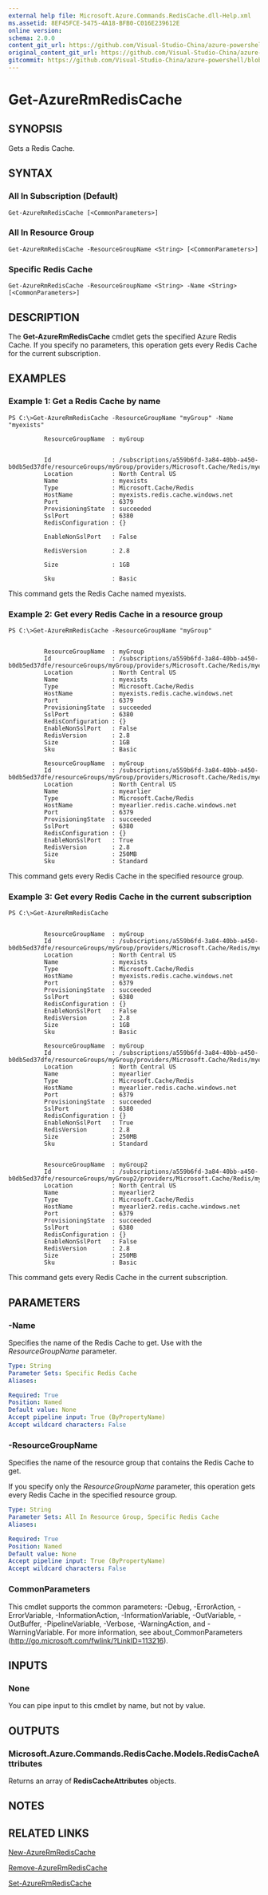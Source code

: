 ```yaml
---
external help file: Microsoft.Azure.Commands.RedisCache.dll-Help.xml
ms.assetid: 8EF45FCE-5475-4A18-BFB0-C016E239612E
online version:
schema: 2.0.0
content_git_url: https://github.com/Visual-Studio-China/azure-powershell/blob/preview/src/ResourceManager/RedisCache/Commands.RedisCache/help/Get-AzureRmRedisCache.md
original_content_git_url: https://github.com/Visual-Studio-China/azure-powershell/blob/preview/src/ResourceManager/RedisCache/Commands.RedisCache/help/Get-AzureRmRedisCache.md
gitcommit: https://github.com/Visual-Studio-China/azure-powershell/blob/8810c0614b76be8d014616888a4ae7733a452af9
---
```


# Get-AzureRmRedisCache

## SYNOPSIS
Gets a Redis Cache.

## SYNTAX

### All In Subscription (Default)
```
Get-AzureRmRedisCache [<CommonParameters>]
```

### All In Resource Group
```
Get-AzureRmRedisCache -ResourceGroupName <String> [<CommonParameters>]
```

### Specific Redis Cache
```
Get-AzureRmRedisCache -ResourceGroupName <String> -Name <String> [<CommonParameters>]
```

## DESCRIPTION
The **Get-AzureRmRedisCache** cmdlet gets the specified Azure Redis Cache.
If you specify no parameters, this operation gets every Redis Cache for the current subscription.

## EXAMPLES

### Example 1: Get a Redis Cache by name
```
PS C:\>Get-AzureRmRedisCache -ResourceGroupName "myGroup" -Name "myexists"

          ResourceGroupName  : myGroup


          Id                 : /subscriptions/a559b6fd-3a84-40bb-a450-b0db5ed37dfe/resourceGroups/myGroup/providers/Microsoft.Cache/Redis/myexists
          Location           : North Central US
          Name               : myexists
          Type               : Microsoft.Cache/Redis
          HostName           : myexists.redis.cache.windows.net
          Port               : 6379
          ProvisioningState  : succeeded
          SslPort            : 6380
          RedisConfiguration : {}

          EnableNonSslPort   : False

          RedisVersion       : 2.8

          Size               : 1GB

          Sku                : Basic
```

This command gets the Redis Cache named myexists.

### Example 2: Get every Redis Cache in a resource group
```
PS C:\>Get-AzureRmRedisCache -ResourceGroupName "myGroup"


          ResourceGroupName  : myGroup
          Id                 : /subscriptions/a559b6fd-3a84-40bb-a450-b0db5ed37dfe/resourceGroups/myGroup/providers/Microsoft.Cache/Redis/myexists
          Location           : North Central US
          Name               : myexists
          Type               : Microsoft.Cache/Redis
          HostName           : myexists.redis.cache.windows.net
          Port               : 6379
          ProvisioningState  : succeeded
          SslPort            : 6380
          RedisConfiguration : {}
          EnableNonSslPort   : False
          RedisVersion       : 2.8
          Size               : 1GB
          Sku                : Basic

          ResourceGroupName  : myGroup
          Id                 : /subscriptions/a559b6fd-3a84-40bb-a450-b0db5ed37dfe/resourceGroups/myGroup/providers/Microsoft.Cache/Redis/myearlier
          Location           : North Central US
          Name               : myearlier
          Type               : Microsoft.Cache/Redis
          HostName           : myearlier.redis.cache.windows.net
          Port               : 6379
          ProvisioningState  : succeeded
          SslPort            : 6380
          RedisConfiguration : {}
          EnableNonSslPort   : True
          RedisVersion       : 2.8
          Size               : 250MB
          Sku                : Standard
```

This command gets every Redis Cache in the specified resource group.

### Example 3: Get every Redis Cache in the current subscription
```
PS C:\>Get-AzureRmRedisCache


          ResourceGroupName  : myGroup
          Id                 : /subscriptions/a559b6fd-3a84-40bb-a450-b0db5ed37dfe/resourceGroups/myGroup/providers/Microsoft.Cache/Redis/myexists
          Location           : North Central US
          Name               : myexists
          Type               : Microsoft.Cache/Redis
          HostName           : myexists.redis.cache.windows.net
          Port               : 6379
          ProvisioningState  : succeeded
          SslPort            : 6380
          RedisConfiguration : {}
          EnableNonSslPort   : False
          RedisVersion       : 2.8
          Size               : 1GB
          Sku                : Basic

          ResourceGroupName  : myGroup
          Id                 : /subscriptions/a559b6fd-3a84-40bb-a450-b0db5ed37dfe/resourceGroups/myGroup/providers/Microsoft.Cache/Redis/myearlier
          Location           : North Central US
          Name               : myearlier
          Type               : Microsoft.Cache/Redis
          HostName           : myearlier.redis.cache.windows.net
          Port               : 6379
          ProvisioningState  : succeeded
          SslPort            : 6380
          RedisConfiguration : {}
          EnableNonSslPort   : True
          RedisVersion       : 2.8
          Size               : 250MB
          Sku                : Standard


          ResourceGroupName  : myGroup2
          Id                 : /subscriptions/a559b6fd-3a84-40bb-a450-b0db5ed37dfe/resourceGroups/myGroup2/providers/Microsoft.Cache/Redis/myearlier2
          Location           : North Central US
          Name               : myearlier2
          Type               : Microsoft.Cache/Redis
          HostName           : myearlier2.redis.cache.windows.net
          Port               : 6379
          ProvisioningState  : succeeded
          SslPort            : 6380
          RedisConfiguration : {}
          EnableNonSslPort   : False
          RedisVersion       : 2.8
          Size               : 250MB
          Sku                : Basic
```

This command gets every Redis Cache in the current subscription.

## PARAMETERS

### -Name
Specifies the name of the Redis Cache to get.
Use with the *ResourceGroupName* parameter.

```yaml
Type: String
Parameter Sets: Specific Redis Cache
Aliases: 

Required: True
Position: Named
Default value: None
Accept pipeline input: True (ByPropertyName)
Accept wildcard characters: False
```

### -ResourceGroupName
Specifies the name of the resource group that contains the Redis Cache to get.

If you specify only the *ResourceGroupName* parameter, this operation gets every Redis Cache in the specified resource group.

```yaml
Type: String
Parameter Sets: All In Resource Group, Specific Redis Cache
Aliases: 

Required: True
Position: Named
Default value: None
Accept pipeline input: True (ByPropertyName)
Accept wildcard characters: False
```

### CommonParameters
This cmdlet supports the common parameters: -Debug, -ErrorAction, -ErrorVariable, -InformationAction, -InformationVariable, -OutVariable, -OutBuffer, -PipelineVariable, -Verbose, -WarningAction, and -WarningVariable. For more information, see about_CommonParameters (http://go.microsoft.com/fwlink/?LinkID=113216).

## INPUTS

### None
You can pipe input to this cmdlet by name, but not by value.

## OUTPUTS

### Microsoft.Azure.Commands.RedisCache.Models.RedisCacheAttributes
Returns an array of **RedisCacheAttributes** objects.

## NOTES

## RELATED LINKS

[New-AzureRmRedisCache](./New-AzureRmRedisCache.md)

[Remove-AzureRmRedisCache](./Remove-AzureRmRedisCache.md)

[Set-AzureRmRedisCache](./Set-AzureRmRedisCache.md)


